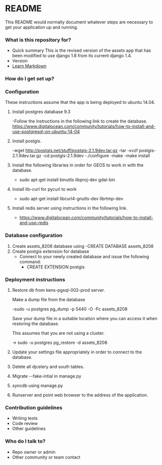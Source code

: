 # README #

This README would normally document whatever steps are necessary to get your application up and running.

### What is this repository for? ###

* Quick summary
  This is the revised version of the assets app that has been modified to use django 1.8 from its current django 1.4.
* Version
* [Learn Markdown](https://bitbucket.org/tutorials/markdowndemo)

### How do I get set up? ###


 ### Configuration ###

   These instructions assume that the app is being deployed to ubuntu 14.04.
 
 1. Install postgres database 9.3 

     -Follow the instructions in the following link to create the database. 
         https://www.digitalocean.com/community/tutorials/how-to-install-and-use-postgresql-on-ubuntu-14-04

 2. Install postgis. 

      -wget http://postgis.net/stuff/postgis-2.1.9dev.tar.gz
      -tar -xvzf postgis-2.1.9dev.tar.gz 
      -cd postgis-2.1.9dev
      -./configure
      -make
      -make install

 3. Install the following libraries in order for GEOS to work in with the database.

     - sudo apt-get install binutils libproj-dev gdal-bin

 4. Install lib-curl for pycurl to work

     - sudo apt-get install libcurl4-gnutls-dev librtmp-dev

 5. Install redis server using instructions in the following link.

     - https://www.digitalocean.com/community/tutorials/how-to-install-and-use-redis
 
 ### Database configuration ### 

  1. Create assets_8208 database using
     -CREATE DATABASE assets_8208
  2. Create postgis extension for database
      - Connect to your newly created database and issue the following command:
        - CREATE EXTENSION postgis

  ### Deployment instructions ###
  
 
 1. Restore db from kens-pgsql-002-prod server.
    
    Make a dump file from the database  

     -sudo -u postgres pg_dump -p 5440 -O -Fc assets_8208 <path to your dump file>
     
    Save your dump file in a suitable location where you can access it when restoring the database.

    This assumes that you are not using a cluster.

    -> sudo -u postgres pg_restore -d assets_8208 <path to your dump file>

 2. Update your settings file appropriately in order to connect to the database.

 3. Delete all djcelery and south tables.

 4. Migrate --fake-intial in manage.py

 5. syncdb using manage.py
 
 6. Runserver and point web browser to the address of the application.

### Contribution guidelines ###

* Writing tests
* Code review
* Other guidelines

### Who do I talk to? ###

* Repo owner or admin
* Other community or team contact